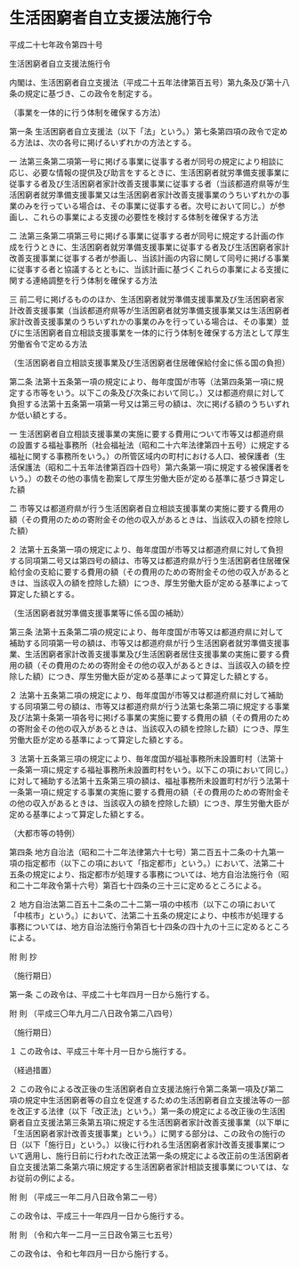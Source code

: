 # 生活困窮者自立支援法施行令

平成二十七年政令第四十号

生活困窮者自立支援法施行令

内閣は、生活困窮者自立支援法（平成二十五年法律第百五号）第九条及び第十八条の規定に基づき、この政令を制定する。

（事業を一体的に行う体制を確保する方法）

第一条 生活困窮者自立支援法（以下「法」という。）第七条第四項の政令で定める方法は、次の各号に掲げるいずれかの方法とする。

一 法第三条第二項第一号に掲げる事業に従事する者が同号の規定により相談に応じ、必要な情報の提供及び助言をするときに、生活困窮者就労準備支援事業に従事する者及び生活困窮者家計改善支援事業に従事する者（当該都道府県等が生活困窮者就労準備支援事業又は生活困窮者家計改善支援事業のうちいずれかの事業のみを行っている場合は、その事業に従事する者。次号において同じ。）が参画し、これらの事業による支援の必要性を検討する体制を確保する方法

二 法第三条第二項第三号に掲げる事業に従事する者が同号に規定する計画の作成を行うときに、生活困窮者就労準備支援事業に従事する者及び生活困窮者家計改善支援事業に従事する者が参画し、当該計画の内容に関して同号に掲げる事業に従事する者と協議するとともに、当該計画に基づくこれらの事業による支援に関する連絡調整を行う体制を確保する方法

三 前二号に掲げるもののほか、生活困窮者就労準備支援事業及び生活困窮者家計改善支援事業（当該都道府県等が生活困窮者就労準備支援事業又は生活困窮者家計改善支援事業のうちいずれかの事業のみを行っている場合は、その事業）並びに生活困窮者自立相談支援事業を一体的に行う体制を確保する方法として厚生労働省令で定める方法

（生活困窮者自立相談支援事業及び生活困窮者住居確保給付金に係る国の負担）

第二条 法第十五条第一項の規定により、毎年度国が市等（法第四条第一項に規定する市等をいう。以下この条及び次条において同じ。）又は都道府県に対して負担する法第十五条第一項第一号又は第三号の額は、次に掲げる額のうちいずれか低い額とする。

一 生活困窮者自立相談支援事業の実施に要する費用について市等又は都道府県の設置する福祉事務所（社会福祉法（昭和二十六年法律第四十五号）に規定する福祉に関する事務所をいう。）の所管区域内の町村における人口、被保護者（生活保護法（昭和二十五年法律第百四十四号）第六条第一項に規定する被保護者をいう。）の数その他の事情を勘案して厚生労働大臣が定める基準に基づき算定した額

二 市等又は都道府県が行う生活困窮者自立相談支援事業の実施に要する費用の額（その費用のための寄附金その他の収入があるときは、当該収入の額を控除した額）

２ 法第十五条第一項の規定により、毎年度国が市等又は都道府県に対して負担する同項第二号又は第四号の額は、市等又は都道府県が行う生活困窮者住居確保給付金の支給に要する費用の額（その費用のための寄附金その他の収入があるときは、当該収入の額を控除した額）につき、厚生労働大臣が定める基準によって算定した額とする。

（生活困窮者就労準備支援事業等に係る国の補助）

第三条 法第十五条第二項の規定により、毎年度国が市等又は都道府県に対して補助する同項第一号の額は、市等又は都道府県が行う生活困窮者就労準備支援事業、生活困窮者家計改善支援事業及び生活困窮者居住支援事業の実施に要する費用の額（その費用のための寄附金その他の収入があるときは、当該収入の額を控除した額）につき、厚生労働大臣が定める基準によって算定した額とする。

２ 法第十五条第二項の規定により、毎年度国が市等又は都道府県に対して補助する同項第二号の額は、市等又は都道府県が行う法第七条第二項に規定する事業及び法第十条第一項各号に掲げる事業の実施に要する費用の額（その費用のための寄附金その他の収入があるときは、当該収入の額を控除した額）につき、厚生労働大臣が定める基準によって算定した額とする。

３ 法第十五条第三項の規定により、毎年度国が福祉事務所未設置町村（法第十一条第一項に規定する福祉事務所未設置町村をいう。以下この項において同じ。）に対して補助する法第十五条第三項の額は、福祉事務所未設置町村が行う法第十一条第一項に規定する事業の実施に要する費用の額（その費用のための寄附金その他の収入があるときは、当該収入の額を控除した額）につき、厚生労働大臣が定める基準によって算定した額とする。

（大都市等の特例）

第四条 地方自治法（昭和二十二年法律第六十七号）第二百五十二条の十九第一項の指定都市（以下この項において「指定都市」という。）において、法第二十五条の規定により、指定都市が処理する事務については、地方自治法施行令（昭和二十二年政令第十六号）第百七十四条の三十三に定めるところによる。

２ 地方自治法第二百五十二条の二十二第一項の中核市（以下この項において「中核市」という。）において、法第二十五条の規定により、中核市が処理する事務については、地方自治法施行令第百七十四条の四十九の十三に定めるところによる。

附 則 抄

（施行期日）

第一条 この政令は、平成二十七年四月一日から施行する。

附 則 （平成三〇年九月二八日政令第二八四号）

（施行期日）

１ この政令は、平成三十年十月一日から施行する。

（経過措置）

２ この政令による改正後の生活困窮者自立支援法施行令第二条第一項及び第二項の規定中生活困窮者等の自立を促進するための生活困窮者自立支援法等の一部を改正する法律（以下「改正法」という。）第一条の規定による改正後の生活困窮者自立支援法第三条第五項に規定する生活困窮者家計改善支援事業（以下単に「生活困窮者家計改善支援事業」という。）に関する部分は、この政令の施行の日（以下「施行日」という。）以後に行われる生活困窮者家計改善支援事業について適用し、施行日前に行われた改正法第一条の規定による改正前の生活困窮者自立支援法第二条第六項に規定する生活困窮者家計相談支援事業については、なお従前の例による。

附 則 （平成三一年二月八日政令第二一号）

この政令は、平成三十一年四月一日から施行する。

附 則 （令和六年一二月一三日政令第三七五号）

この政令は、令和七年四月一日から施行する。
